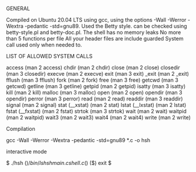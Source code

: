 GENERAL

Compiled on Ubuntu 20.04 LTS using gcc, using the options -Wall -Werror -Wextra -pedantic -std=gnu89. 
Used the Betty style. can be checked using betty-style.pl and betty-doc.pl. 
The shell has no memory leaks No more than 5 functions per file 
All your header files are include guarded System call used only when needed to.

LIST OF ALLOWED SYSTEM CALLS

access (man 2 access)
chdir (man 2 chdir)
close (man 2 close)
closedir (man 3 closedir)
execve (man 2 execve)
exit (man 3 exit)
_exit (man 2 _exit)
fflush (man 3 fflush)
fork (man 2 fork)
free (man 3 free)
getcwd (man 3 getcwd)
getline (man 3 getline)
getpid (man 2 getpid)
isatty (man 3 isatty)
kill (man 2 kill)
malloc (man 3 malloc)
open (man 2 open)
opendir (man 3 opendir)
perror (man 3 perror)
read (man 2 read)
readdir (man 3 readdir)
signal (man 2 signal)
stat (__xstat) (man 2 stat)
lstat (__lxstat) (man 2 lstat)
fstat (__fxstat) (man 2 fstat)
strtok (man 3 strtok)
wait (man 2 wait)
waitpid (man 2 waitpid)
wait3 (man 2 wait3)
wait4 (man 2 wait4)
write (man 2 write)

Compilation

gcc -Wall -Werror -Wextra -pedantic -std=gnu89 *.c -o hsh

interactive mode

$ ./hsh
($) /bin/ls
hsh main.c shell.c
($)
($) exit
$

